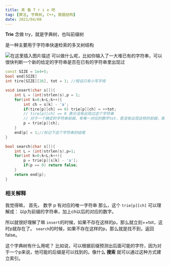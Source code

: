 ```yaml
---
title: 来 看 T r i e 吧
tag: [算法, 字典树, C++, 数据结构]
date: 2021/04/08
---
```

**Trie** 念做 try，就是字典树，也叫前缀树

是一种主要用于字符串快速检索的多叉树结构

![在这里插入图片描述](https://imgconvert.csdnimg.cn/aHR0cHM6Ly9ia2ltZy5jZG4uYmNlYm9zLmNvbS9waWMvZDYyYTYwNTkyNTJkZDQyYTc0NWNjMmMyMDMzYjViYjVjOWVhYjgwNg?x-oss-process=image/format,png)
可以做什么呢，比如你输入了一大堆已有的字符串，可以很快判断一个新的给定的字符串是否在已有的字符串里出现过

```cpp
const SIZE = 1e4+5;
bool end[SIZE]
int tire[SIZE][26], tot = 1; //假设只有小写字母 

void insert(char s[]){
	int L = (int)strlen(s),p = 1;
	for(int k=0;k<L;k++){
		int ch = s[k] - 'a';
		if(tire[p][ch] == 0) trie[p][ch] = ++tot;	
		// tire[p][ch] == 0 表示没有出现过这个字符串
		// 对于一个确定的字符串前缀，有唯一对应的数字tot，若没有出现这样的前缀，那么++tot
		p = trie[p][ch];
	}
	end[p] = 1;//标记下这个字符串的结尾
}

bool search(char s[]){
	int L = (int)strlen(s),p=1;
	for(int k=0;k<L;k++){
		p = trie[p][s[k] - 'a'];
		if(p == 0) return false;	
	}
	return end[p];
}
```
### 相关解释
我觉得嘛，
首先， 数字 p 有对应的唯一字符串
那么，这个 `trie[p][ch]` 可以理解成：
以p为前缀的字符串，加上ch以后的对应的数字。

所以就很好理解了嘛
`insert`的时候，如果不存在这样的p，那么就立刻++tot，这时p就存在了。
`search`的时候，如果不存在这样的p，那么就是找不到，返回false。

这个字典树有什么用呢？
比如说，可以根据前缀预测出后面可能的字符，因为对于一个p来说，他可能的后缀是可以找到的。像什么 **搜索** 就可以通过这种方式建立索引。